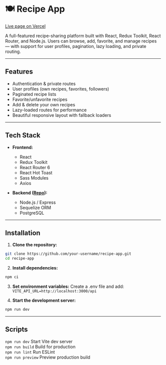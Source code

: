 # 🍽️ Recipe App

[Live page on Vercel](https://flavorly-client.vercel.app/)

A full-featured recipe-sharing platform built with React, Redux Toolkit, React Router, and Node.js. Users can browse, add, favorite, and manage recipes — with support for user profiles, pagination, lazy loading, and private routing.

---

## Features

- Authentication & private routes
- User profiles (own recipes, favorites, followers)
- Paginated recipe lists
- Favorite/unfavorite recipes
- Add & delete your own recipes
- Lazy-loaded routes for performance
- Beautiful responsive layout with fallback loaders

---

## Tech Stack

- **Frontend:**

  - React
  - Redux Toolkit
  - React Router 6
  - React Hot Toast
  - Sass Modules
  - Axios

- **Backend ([Repo](https://github.com/DelrikCh/flavorly-api)):**
  - Node.js / Express
  - Sequelize ORM
  - PostgreSQL

---

## Installation

1. **Clone the repository:**

```bash
git clone https://github.com/your-username/recipe-app.git
cd recipe-app
```

2. **Install dependencies:**

```bash
npm ci
```

3. **Set environment variables:**
   Create a .env file and add:
   `VITE_API_URL=http://localhost:3000/api`

4. **Start the development server:**

```bash
npm run dev
```

---

## Scripts

`npm run dev` Start Vite dev server  
`npm run build` Build for production  
`npm run lint` Run ESLint  
`npm run preview` Preview production build
